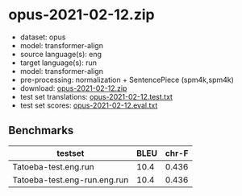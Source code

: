 # opus-2021-02-12.zip

* dataset: opus
* model: transformer-align
* source language(s): eng
* target language(s): run
* model: transformer-align
* pre-processing: normalization + SentencePiece (spm4k,spm4k)
* download: [opus-2021-02-12.zip](https://object.pouta.csc.fi/Tatoeba-MT-models/eng-run/opus-2021-02-12.zip)
* test set translations: [opus-2021-02-12.test.txt](https://object.pouta.csc.fi/Tatoeba-MT-models/eng-run/opus-2021-02-12.test.txt)
* test set scores: [opus-2021-02-12.eval.txt](https://object.pouta.csc.fi/Tatoeba-MT-models/eng-run/opus-2021-02-12.eval.txt)

## Benchmarks

| testset               | BLEU  | chr-F |
|-----------------------|-------|-------|
| Tatoeba-test.eng.run 	| 10.4 	| 0.436 |
| Tatoeba-test.eng-run.eng.run 	| 10.4 	| 0.436 |


